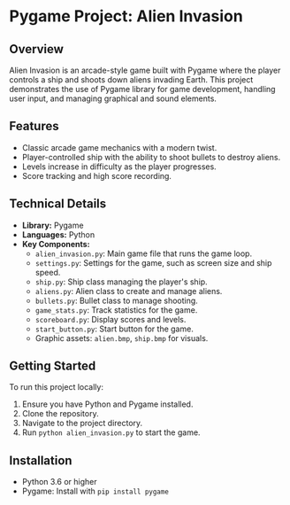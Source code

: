 # Pygame Project: Alien Invasion

## Overview
Alien Invasion is an arcade-style game built with Pygame where the player controls a ship and shoots down aliens invading Earth. This project demonstrates the use of Pygame library for game development, handling user input, and managing graphical and sound elements.

## Features
- Classic arcade game mechanics with a modern twist.
- Player-controlled ship with the ability to shoot bullets to destroy aliens.
- Levels increase in difficulty as the player progresses.
- Score tracking and high score recording.

## Technical Details
- **Library:** Pygame
- **Languages:** Python
- **Key Components:**
  - `alien_invasion.py`: Main game file that runs the game loop.
  - `settings.py`: Settings for the game, such as screen size and ship speed.
  - `ship.py`: Ship class managing the player's ship.
  - `aliens.py`: Alien class to create and manage aliens.
  - `bullets.py`: Bullet class to manage shooting.
  - `game_stats.py`: Track statistics for the game.
  - `scoreboard.py`: Display scores and levels.
  - `start_button.py`: Start button for the game.
  - Graphic assets: `alien.bmp`, `ship.bmp` for visuals.

## Getting Started
To run this project locally:
1. Ensure you have Python and Pygame installed.
2. Clone the repository.
3. Navigate to the project directory.
4. Run `python alien_invasion.py` to start the game.

## Installation
- Python 3.6 or higher
- Pygame: Install with `pip install pygame`
